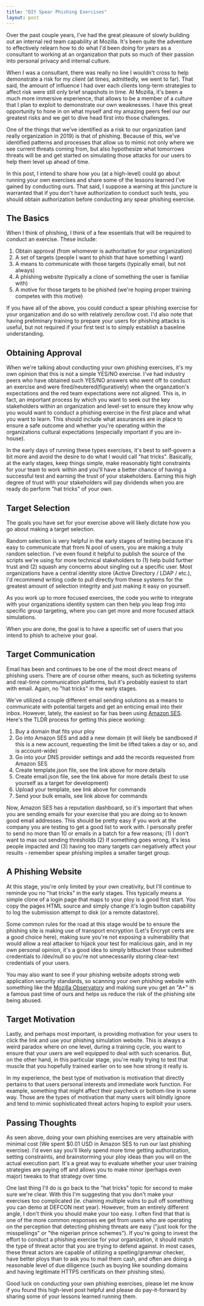 ```yaml
---
title: "DIY Spear Phishing Exercises"
layout: post
---
```


Over the past couple years, I've had the great pleasure of slowly building out an internal red team capability at Mozilla.  It's been quite the adventure to effectively relearn how to do what I'd been doing for years as a consultant to working at an organization that puts so much of their passion into personal privacy and internal culture.

When I was a consultant, there was really no line I wouldn't cross to help demonstrate a risk for my client (at times, admittedly, we went to far).  That said, the amount of influence I had over each clients long-term strategies to affect risk were still only brief snapshots in time.  At Mozilla, it's been a much more immersive experience, that allows to be a member of a culture that I plan to exploit to demonstrate our own weaknesses.  I have this great opportunity to hone in on what myself and my amazing peers feel our our greatest risks and we get to dive head first into those challenges.

One of the things that we've identified as a risk to our organization (and really organization in 2019) is that of phishing.  Because of this, we've identified patterns and processes that allow us to mimic not only where we see current threats coming from, but also hypothesize what tomorrows threats will be and get started on simulating those attacks for our users to help them level up ahead of time.

In this post, I intend to share how you (at a high-level) could go about running your own exercises and share some of the lessons learned I've gained by conducting ours.  That said, I suppose a warning at this juncture is warranted that if you don't have authorization to conduct such tests, you should obtain authorization before conducting any spear phishing exercise.

## The Basics ##

When I think of phishing, I think of a few essentials that will be required to conduct an exercise.  These include:

1. Obtain approval (from whomever is authoritative for your organization)
2. A set of targets (people I want to phish that have something I want)
3. A means to communicate with those targets (typically email, but not always)
4. A phishing website (typically a clone of something the user is familiar with)
5. A motive for those targets to be phished (we're hoping proper training competes with this motive)

If you have all of the above, you could conduct a spear phishing exercise for your organization and do so with relatively zero/low cost.  I'd also note that having preliminary training to prepare your users for phishing attacks is useful, but not required if your first test is to simply establish a baseline understanding.

## Obtaining Approval ##

When we're talking about conducting your own phishing exercises, it's my own opinion that this is not a simple YES/NO exercise.  I've had industry peers who have obtained such YES/NO answers who went off to conduct an exercise and were fired/neutered(figuratively) when the organzation's expectations and the red team expectations were not aligned.  This is, in fact, an important process by which you want to seek out the key stakeholders within an organization and level-set to ensure they know why you would want to conduct a phishing exercise in the first place and what you want to learn.  This should include what assurances are in place to ensure a safe outcome and whether you're operating within the organizations cultural expectations (especially important if you are in-house).

In the early days of running these types exercises, it's best to self-govern a bit more and avoid the desire to do what I would call "hat tricks".  Basically, at the early stages, keep things simple, make reasonably tight constraints for your team to work within and you'll have a better chance of having a successful test and earning the trust of your stakeholders.  Earning this high degree of trust with your stakeholders will pay dividends when you are ready do perform "hat tricks" of your own.

## Target Selection ##

The goals you have set for your exercise above will likely dictate how you go about making a target selection.

Random selection is very helpful in the early stages of testing because it's easy to communicate that from N pool of users, you are making a truly random selection.  I've even found it helpful to publish the source of the scripts we're using for more technical stakeholders to (1) help build further trust and (2) squash any concerns about singling out a specific user.  Most organizations have a central identity store (Active Directory / LDAP / etc.), I'd recommend writing code to pull directly from these systems for the greatest amount of selection integrity and just making it easy on yourself.

As you work up to more focused exercises, the code you write to integrate with your organizations identity system can then help you leap frog into specific group targeting, where you can get more and more focused attack simulations.

When you are done, the goal is to have a specific set of users that you intend to phish to acheive your goal.

## Target Communication ##

Email has been and continues to be one of the most direct means of phishing users.  There are of course other means, such as ticketing systems and real-time communication platforms, but it's probably easiest to start with email.  Again, no "hat tricks" in the early stages.

We've utilized a couple different email sending solutions as a means to communicate with potential targets and get an enticing email into their inbox.  However, lately, the easiest so far has been using [Amazon SES](https://aws.amazon.com/ses/).  Here's the TLDR process for getting this piece working:

1. Buy a domain that fits your ploy
2. Go into Amazon SES and add a new domain (it will likely be sandboxed if this is a new account, requesting the limit be lifted takes a day or so, and is account-wide)
3. Go into your DNS provider settings and add the records requested from Amazon SES
4. Create template.json file, see the link above for more details
5. Create email.json file, see the link above for more details (best to use yourself as a target for development)
6. Upload your template, see link above for commands
7. Send your bulk emails, see link above for commands

Now, Amazon SES has a reputation dashboard, so it's important that when you are sending emails for your exercise that you are doing so to known good email addresses.  This should be pretty easy if you work at the company you are testing to get a good list to work with.  I personally prefer to send no more than 10 or emails in a batch for a few reasons; (1) I don't want to max out sending thresholds (2) If something goes wrong, it's less people impacted and (3) having too many targets can negatively affect your results - remember spear phishing implies a smaller target group.

## A Phishing Website ##

At this stage, you're only limited by your own creativity, but I'll continue to reminde you no "hat tricks" in the early stages.  This typically means a simple clone of a login page that maps to your ploy is a good first start.  You copy the pages HTML source and simply change it's login button capability to log the submission attempt to disk (or a remote datastore).

Some common rules for the road at this stage would be to ensure the phishing site is making use of transport encryption (Let's Encrypt certs are a good choice here), making sure you're not exposing a vulnerability that would allow a real attacker to hijack your test for malicious gain, and in my own personal opinion, it's a good idea to simply bitbucket those submitted credentials to /dev/null so you're not unnecessarily storing clear-text credentials of your users.

You may also want to see if your phishing website adopts strong web application security standards, so scanning your own phishing website with something like the [Mozilla Observatory](https://observatory.mozilla.org/) and making sure you get an "A+" is a famous past time of ours and helps us reduce the risk of the phishing site being abused.

## Target Motivation ##

Lastly, and perhaps most important, is providing motivation for your users to click the link and use your phishing simulation website.  This is always a weird paradox where on one level, during a training cycle, you want to ensure that your users are well equipped to deal with such scenarios.  But, on the other hand, in this particular stage, you're really trying to test that muscle that you hopefully trained earlier on to see how strong it really is.

In my experience, the best type of motivation is motivation that directly pertains to that users personal interests and immediate work function.  For example, something that might affect their paycheck or bottom-line in some way.  Those are the types of motivation that many users will blindly ignore and tend to mimic sophisticated threat actors hoping to exploit your users.

## Passing Thoughts ##

As seen above, doing your own phishing exercises are very attainable with minimal cost (We spent $0.01 USD in Amazon SES to run our last phishing exercise).  I'd even say you'll likely spend more time getting authorization, setting constraints, and brainstorming your ploy ideas than you will on the actual execution part.  It's a great way to evaluate whether your user training strategies are paying off and allows you to make minor (perhaps even major) tweaks to that strategy over time.

One last thing I'll do is go back to the "hat tricks" topic for second to make sure we're clear.  With this I'm suggesting that you don't make your exercises too complicated (ie. chaining multiple vulns to pull off something you can demo at DEFCON next year).  However, from an entirely different angle, I don't think you should make your too easy.  I often find that that is one of the more common responses we get from users who are operating on the perception that detecting phishing threats are easy ("just look for the misspeliings" or "the nigerian prince schemes").  If you're going to invest the effort to conduct a phishing exercise for your organization, it should match the type of threat actor that you are trying to defend against.  In most cases, these threat actors are capable of utilizing a spelling/grammar checker, have better ploys than to ask you to mail them cash, and often are doing a reasonable level of due diligence (such as buying like sounding domains and having legitimate HTTPS certificats on their phishing sites).

Good luck on conducting your own phishing exercises, please let me know if you found this high-level post helpful and please do pay-it-forward by sharing some of your lessons learned running them.
